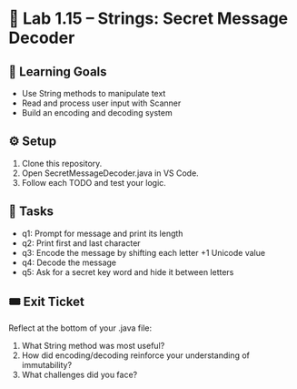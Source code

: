 # 🔐 Lab 1.15 – Strings: Secret Message Decoder

## 🎯 Learning Goals
- Use String methods to manipulate text
- Read and process user input with Scanner
- Build an encoding and decoding system

## ⚙️ Setup
1. Clone this repository.
2. Open SecretMessageDecoder.java in VS Code.
3. Follow each TODO and test your logic.

## 📝 Tasks
- q1: Prompt for message and print its length
- q2: Print first and last character
- q3: Encode the message by shifting each letter +1 Unicode value
- q4: Decode the message
- q5: Ask for a secret key word and hide it between letters

## 🎟 Exit Ticket
Reflect at the bottom of your .java file:
1. What String method was most useful?
2. How did encoding/decoding reinforce your understanding of immutability?
3. What challenges did you face?
